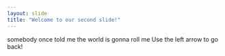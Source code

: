 ```yaml
---
layout: slide
title: "Welcome to our second slide!"
---
```

somebody once told me the world is gonna roll me
Use the left arrow to go back!